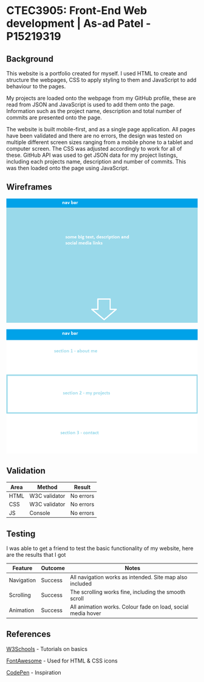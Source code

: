 # CTEC3905: Front-End Web development | As-ad Patel - P15219319

## Background
This website is a portfolio created for myself. I used HTML to create and
structure the webpages, CSS to apply styling to them and JavaScript to
add behaviour to the pages.


My projects are loaded onto the webpage from my GitHub profile, these are
read from JSON and JavaScript is used to add them onto the page. Information
such as the project name, description and total number of commits are presented
onto the page.


The website is built mobile-first, and as a single page application. All
pages have been validated and there are no errors, the design was tested on  
multiple different screen sizes ranging from a mobile phone to a tablet and
computer screen. The CSS was adjusted accordingly to work for all of these.
GitHub API was used to get JSON data for my project listings, including each
projects name, description and number of commits. This was then loaded onto
the page using JavaScript.

## Wireframes
![Main-view](wireframes/wireframe1.png)



![Content](wireframes/wireframe2.png)

## Validation
Area |     Method     | Result
---- | -------------- |-----------
HTML | W3C validator  | No errors
CSS  | W3C validator  | No errors
JS   |    Console     | No errors      

## Testing

I was able to get a friend to test the basic functionality of my website,
here are the results that I got


Feature     |  Outcome  | Notes
----------- | --------- | --------------------------------------------------------
Navigation  |  Success  | All navigation works as intended. Site map also included
Scrolling   |  Success  | The scrolling works fine, including the smooth scroll
Animation   |  Success  | All animation works. Colour fade on load, social media hover


## References
[W3Schools](https://www.w3schools.com/) - Tutorials on basics


[FontAwesome](http://fontawesome.io/) - Used for HTML & CSS icons


[CodePen](https://codepen.io/) - Inspiration

